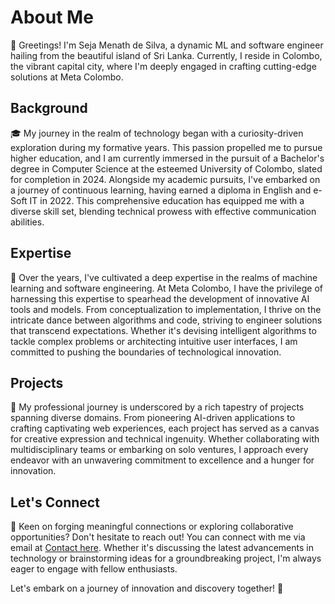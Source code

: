 # About Me

👋 Greetings! I'm Seja Menath de Silva, a dynamic ML and software engineer hailing from the beautiful island of Sri Lanka. Currently, I reside in Colombo, the vibrant capital city, where I'm deeply engaged in crafting cutting-edge solutions at Meta Colombo.

## Background

🎓 My journey in the realm of technology began with a curiosity-driven exploration during my formative years. This passion propelled me to pursue higher education, and I am currently immersed in the pursuit of a Bachelor's degree in Computer Science at the esteemed University of Colombo, slated for completion in 2024. Alongside my academic pursuits, I've embarked on a journey of continuous learning, having earned a diploma in English and e-Soft IT in 2022. This comprehensive education has equipped me with a diverse skill set, blending technical prowess with effective communication abilities.

## Expertise

🔬 Over the years, I've cultivated a deep expertise in the realms of machine learning and software engineering. At Meta Colombo, I have the privilege of harnessing this expertise to spearhead the development of innovative AI tools and models. From conceptualization to implementation, I thrive on the intricate dance between algorithms and code, striving to engineer solutions that transcend expectations. Whether it's devising intelligent algorithms to tackle complex problems or architecting intuitive user interfaces, I am committed to pushing the boundaries of technological innovation.

## Projects

🚀 My professional journey is underscored by a rich tapestry of projects spanning diverse domains. From pioneering AI-driven applications to crafting captivating web experiences, each project has served as a canvas for creative expression and technical ingenuity. Whether collaborating with multidisciplinary teams or embarking on solo ventures, I approach every endeavor with an unwavering commitment to excellence and a hunger for innovation.

## Let's Connect

📧 Keen on forging meaningful connections or exploring collaborative opportunities? Don't hesitate to reach out! You can connect with me via email at [Contact here](mailto:sejamenath.development.ai@gmail.com
). Whether it's discussing the latest advancements in technology or brainstorming ideas for a groundbreaking project, I'm always eager to engage with fellow enthusiasts.

Let's embark on a journey of innovation and discovery together! 🌟
